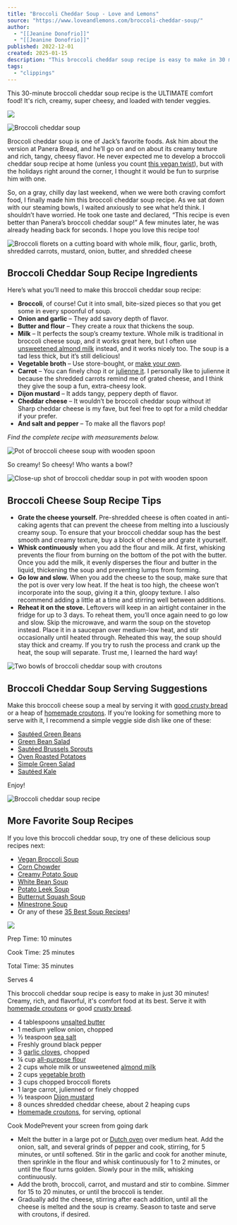 ```yaml
---
title: "Broccoli Cheddar Soup - Love and Lemons"
source: "https://www.loveandlemons.com/broccoli-cheddar-soup/"
author:
  - "[[Jeanine Donofrio]]"
  - "[[Jeanine Donofrio]]"
published: 2022-12-01
created: 2025-01-15
description: "This broccoli cheddar soup recipe is easy to make in 30 minutes! Hearty, rich and creamy, it's the perfect comfort food. Better than Panera!"
tags:
  - "clippings"
---
```

This 30-minute broccoli cheddar soup recipe is the ULTIMATE comfort food! It's rich, creamy, super cheesy, and loaded with tender veggies.

![](https://www.loveandlemons.com/broccoli-cheddar-soup/)

![Broccoli cheddar soup](https://cdn.loveandlemons.com/wp-content/uploads/2022/11/broccoli-cheddar-soup-1.jpg)

Broccoli cheddar soup is one of Jack’s favorite foods. Ask him about the version at Panera Bread, and he’ll go on and on about its creamy texture and rich, tangy, cheesy flavor. He never expected me to develop a broccoli cheddar soup recipe at home (unless you count [this vegan twist](https://www.loveandlemons.com/vegan-broccoli-soup/)), but with the holidays right around the corner, I thought it would be fun to surprise him with one.

So, on a gray, chilly day last weekend, when we were both craving comfort food, I finally made him this broccoli cheddar soup recipe. As we sat down with our steaming bowls, I waited anxiously to see what he’d think. I shouldn’t have worried. He took one taste and declared, “This recipe is even better than Panera’s broccoli cheddar soup!” A few minutes later, he was already heading back for seconds. I hope you love this recipe too!

![Broccoli florets on a cutting board with whole milk, flour, garlic, broth, shredded carrots, mustard, onion, butter, and shredded cheese](https://www.loveandlemons.com/broccoli-cheddar-soup/)

## Broccoli Cheddar Soup Recipe Ingredients

Here’s what you’ll need to make this broccoli cheddar soup recipe:

- **Broccoli**, of course! Cut it into small, bite-sized pieces so that you get some in every spoonful of soup.
- **Onion and garlic** – They add savory depth of flavor.
- **Butter and flour** – They create a roux that thickens the soup.
- **Milk** – It perfects the soup’s creamy texture. Whole milk is traditional in broccoli cheese soup, and it works great here, but I often use [unsweetened almond milk](https://www.loveandlemons.com/how-to-make-almond-milk/) instead, and it works nicely too. The soup is a tad less thick, but it’s still delicious!
- **Vegetable broth** – Use store-bought, or [make your own](https://www.loveandlemons.com/how-to-make-vegetable-stock/).
- **Carrot** – You can finely chop it or [julienne it](https://www.loveandlemons.com/how-to-julienne-carrots/). I personally like to julienne it because the shredded carrots remind me of grated cheese, and I think they give the soup a fun, extra-cheesy look.
- **Dijon mustard** – It adds tangy, peppery depth of flavor.
- **Cheddar cheese** – It wouldn’t be broccoli cheddar soup without it! Sharp cheddar cheese is my fave, but feel free to opt for a mild cheddar if your prefer.
- **And salt and pepper** – To make all the flavors pop!

*Find the complete recipe with measurements below.*

![Pot of broccoli cheese soup with wooden spoon](https://www.loveandlemons.com/broccoli-cheddar-soup/)

So creamy! So cheesy! Who wants a bowl?

![Close-up shot of broccoli cheddar soup in pot with wooden spoon](https://www.loveandlemons.com/broccoli-cheddar-soup/)

## Broccoli Cheese Soup Recipe Tips

- **Grate the cheese yourself.** Pre-shredded cheese is often coated in anti-caking agents that can prevent the cheese from melting into a lusciously creamy soup. To ensure that your broccoli cheddar soup has the best smooth and creamy texture, buy a block of cheese and grate it yourself.
- **Whisk continuously** when you add the flour and milk. At first, whisking prevents the flour from burning on the bottom of the pot with the butter. Once you add the milk, it evenly disperses the flour and butter in the liquid, thickening the soup and preventing lumps from forming.
- **Go low and slow.** When you add the cheese to the soup, make sure that the pot is over very low heat. If the heat is too high, the cheese won’t incorporate into the soup, giving it a thin, gloopy texture. I also recommend adding a little at a time and stirring well between additions.
- **Reheat it on the stove.** Leftovers will keep in an airtight container in the fridge for up to 3 days. To reheat them, you’ll once again need to go low and slow. Skip the microwave, and warm the soup on the stovetop instead. Place it in a saucepan over medium-low heat, and stir occasionally until heated through. Reheated this way, the soup should stay thick and creamy. If you try to rush the process and crank up the heat, the soup will separate. Trust me, I learned the hard way!

![Two bowls of broccoli cheddar soup with croutons](https://www.loveandlemons.com/broccoli-cheddar-soup/)

## Broccoli Cheddar Soup Serving Suggestions

Make this broccoli cheese soup a meal by serving it with [good crusty bread](https://www.loveandlemons.com/no-knead-bread-recipe/) or a heap of [homemade croutons](https://www.loveandlemons.com/homemade-croutons/). If you’re looking for something more to serve with it, I recommend a simple veggie side dish like one of these:

- [Sautéed Green Beans](https://www.loveandlemons.com/sauteed-green-beans/)
- [Green Bean Salad](https://www.loveandlemons.com/green-bean-salad-recipe/)
- [Sautéed Brussels Sprouts](https://www.loveandlemons.com/sauteed-brussels-sprouts/)
- [Oven Roasted Potatoes](https://www.loveandlemons.com/roasted-potatoes/)
- [Simple Green Salad](https://www.loveandlemons.com/green-salad-recipe/)
- [Sautéed Kale](https://www.loveandlemons.com/sauteed-kale/)

Enjoy!

![Broccoli cheddar soup recipe](https://www.loveandlemons.com/broccoli-cheddar-soup/)

## More Favorite Soup Recipes

If you love this broccoli cheddar soup, try one of these delicious soup recipes next:

- [Vegan Broccoli Soup](https://www.loveandlemons.com/vegan-broccoli-soup/)
- [Corn Chowder](https://www.loveandlemons.com/corn-chowder-recipe/)
- [Creamy Potato Soup](https://www.loveandlemons.com/potato-soup-recipe/)
- [White Bean Soup](https://www.loveandlemons.com/white-bean-soup/)
- [Potato Leek Soup](https://www.loveandlemons.com/potato-leek-soup/)
- [Butternut Squash Soup](https://www.loveandlemons.com/butternut-squash-soup/)
- [Minestrone Soup](https://www.loveandlemons.com/minestrone-soup/)
- Or any of these [35 Best Soup Recipes](https://www.loveandlemons.com/soup-recipes/)!

![](https://cdn.loveandlemons.com/wp-content/uploads/2022/11/broccoli-cheddar-soup-150x150.jpg)

Prep Time: 10 minutes

Cook Time: 25 minutes

Total Time: 35 minutes

Serves 4

This broccoli cheddar soup recipe is easy to make in just 30 minutes! Creamy, rich, and flavorful, it's comfort food at its best. Serve it with [homemade croutons](https://www.loveandlemons.com/homemade-croutons/) or good [crusty bread](https://www.loveandlemons.com/no-knead-bread-recipe/).

- 4 tablespoons [unsalted butter](https://www.amazon.com/365-Everyday-Value-Organic-Unsalted/dp/B074V3V1V3?&linkCode=ll1&tag=loveandlemobl-at-rc-ingli-20&linkId=87ed1b4cb31c4c47cb8ac7132b89042e&language=en_US&ref_=as_li_ss_tl)
- 1 medium yellow onion, chopped
- ½ teaspoon [sea salt](https://www.amazon.com/365-Everyday-Value-Salt-Fine/dp/B074J7X1DW?&linkCode=sl1&tag=loveandlemobl-at-20&linkId=afc0c6498130ca8d251acdf07e22c1e1&language=en_US&ref_=as_li_ss_tl)
- Freshly ground black pepper
- 3 [garlic cloves](https://www.amazon.com/365-Everyday-Value-Organic-Garlic/dp/B07NR3LF35?&linkCode=ll1&tag=loveandlemobl-at-rc-ingli-20&linkId=f3310820ef59a21009aafde5d188109c&language=en_US&ref_=as_li_ss_tl), chopped
- ¼ cup [all-purpose flour](https://goto.target.com/c/2773249/81938/2092?subid1=5c62da580a04d93936608c49&subid2=https%3A%2F%2Fwww.loveandlemons.com%2Fbroccoli-cheddar-soup%2F&sharedid=Love+and+Lemons&subid3=https%3A%2F%2Fwww.target.com%2Fp%2Fking-arthur-flour-unbleached-all-purpose-flour-5lbs%2F-%2FA-14777928%3Faflt%3Dcse%257Cplt%257Clm&u=https%3A%2F%2Fwww.target.com%2Fp%2Fking-arthur-flour-unbleached-all-purpose-flour-5lbs%2F-%2FA-14777928%3Faflt%3Dcse%257Cplt%257Clm)
- 2 cups whole milk or unsweetened [almond milk](https://www.loveandlemons.com/how-to-make-almond-milk/)
- 2 cups [vegetable broth](https://www.loveandlemons.com/how-to-make-vegetable-stock/)
- 3 cups chopped broccoli florets
- 1 large carrot, julienned or finely chopped
- ½ teaspoon [Dijon mustard](https://goto.target.com/c/2773249/81938/2092?subid1=5c62da580a04d93936608c49&subid2=https%3A%2F%2Fwww.loveandlemons.com%2Fbroccoli-cheddar-soup%2F&sharedid=Love+and+Lemons&subid3=https%3A%2F%2Fwww.target.com%2Fp%2Fmaille-dijon-original-mustard-8-9oz%2F-%2FA-84887036%3Faflt%3Dcse%257Cplt%257Clm&u=https%3A%2F%2Fwww.target.com%2Fp%2Fmaille-dijon-original-mustard-8-9oz%2F-%2FA-84887036%3Faflt%3Dcse%257Cplt%257Clm)
- 8 ounces shredded cheddar cheese, about 2 heaping cups
- [Homemade croutons](https://www.loveandlemons.com/homemade-croutons/), for serving, optional

Cook ModePrevent your screen from going dark

- Melt the butter in a large pot or [Dutch oven](https://www.amazon.com/Staub-1102606-Cocotte-5-5-quart-Cherry/dp/B003G6031G?th=1&linkCode=sl1&tag=loveandlemobl-at-rc-instr-20&linkId=e58531069ccfe1872cf283e6ce7ce10b&language=en_US&ref_=as_li_ss_tl) over medium heat. Add the onion, salt, and several grinds of pepper and cook, stirring, for 5 minutes, or until softened. Stir in the garlic and cook for another minute, then sprinkle in the flour and whisk continuously for 1 to 2 minutes, or until the flour turns golden. Slowly pour in the milk, whisking continuously.
- Add the broth, broccoli, carrot, and mustard and stir to combine. Simmer for 15 to 20 minutes, or until the broccoli is tender.
- Gradually add the cheese, stirring after each addition, until all the cheese is melted and the soup is creamy. Season to taste and serve with croutons, if desired.